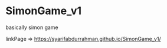 # SimonGame_v1

basically simon game

linkPage => https://syarifabdurrahman.github.io/SimonGame_v1/
